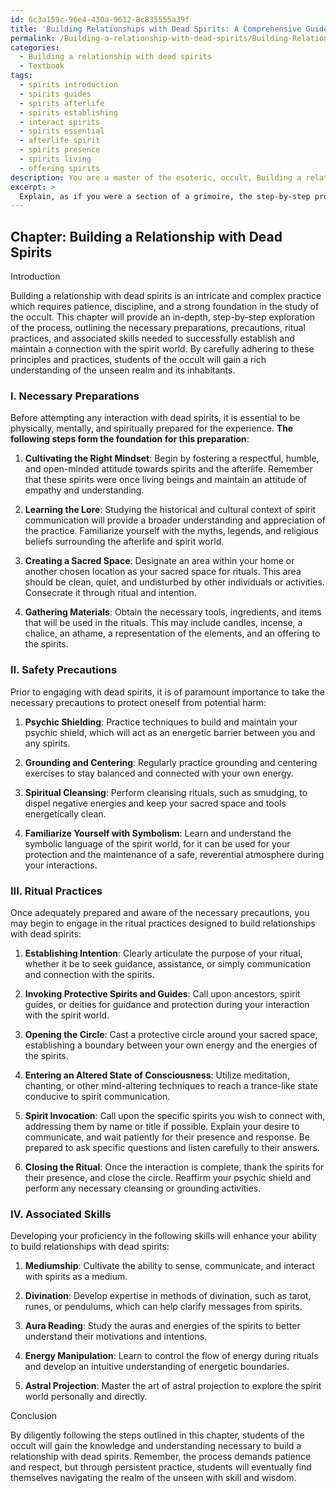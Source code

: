 ```yaml
---
id: 6c3a159c-96e4-430a-9612-8c835555a39f
title: 'Building Relationships with Dead Spirits: A Comprehensive Guide'
permalink: /Building-a-relationship-with-dead-spirits/Building-Relationships-with-Dead-Spirits-A-Comprehensive-Guide/
categories:
  - Building a relationship with dead spirits
  - Textbook
tags:
  - spirits introduction
  - spirits guides
  - spirits afterlife
  - spirits establishing
  - interact spirits
  - spirits essential
  - afterlife spirit
  - spirits presence
  - spirits living
  - offering spirits
description: You are a master of the esoteric, occult, Building a relationship with dead spirits and education, you have written many textbooks on the subject in ways that provide students with rich and deep understanding of the subject. You are being asked to write textbook-like sections on a topic and you do it with full context, explainability, and reliability in accuracy to the true facts of the topic at hand, in a textbook style that a student would easily be able to learn from, in a rich, engaging, and contextual way. Always include relevant context (such as formulas and history), related concepts, and in a way that someone can gain deep insights from.
excerpt: > 
  Explain, as if you were a section of a grimoire, the step-by-step process for a student of the occult to build a relationship with dead spirits, including necessary preparations, precautions, ritual practices, and associated skills. Be sure to provide in-depth information to empower initiates to gain rich knowledge and understanding in the realm of the unseen.
---
```

## Chapter: Building a Relationship with Dead Spirits

Introduction

Building a relationship with dead spirits is an intricate and complex practice which requires patience, discipline, and a strong foundation in the study of the occult. This chapter will provide an in-depth, step-by-step exploration of the process, outlining the necessary preparations, precautions, ritual practices, and associated skills needed to successfully establish and maintain a connection with the spirit world. By carefully adhering to these principles and practices, students of the occult will gain a rich understanding of the unseen realm and its inhabitants.

### I. Necessary Preparations

Before attempting any interaction with dead spirits, it is essential to be physically, mentally, and spiritually prepared for the experience. **The following steps form the foundation for this preparation**:

1. **Cultivating the Right Mindset**: Begin by fostering a respectful, humble, and open-minded attitude towards spirits and the afterlife. Remember that these spirits were once living beings and maintain an attitude of empathy and understanding.

2. **Learning the Lore**: Studying the historical and cultural context of spirit communication will provide a broader understanding and appreciation of the practice. Familiarize yourself with the myths, legends, and religious beliefs surrounding the afterlife and spirit world.

3. **Creating a Sacred Space**: Designate an area within your home or another chosen location as your sacred space for rituals. This area should be clean, quiet, and undisturbed by other individuals or activities. Consecrate it through ritual and intention.

4. **Gathering Materials**: Obtain the necessary tools, ingredients, and items that will be used in the rituals. This may include candles, incense, a chalice, an athame, a representation of the elements, and an offering to the spirits.

### II. Safety Precautions

Prior to engaging with dead spirits, it is of paramount importance to take the necessary precautions to protect oneself from potential harm:

1. **Psychic Shielding**: Practice techniques to build and maintain your psychic shield, which will act as an energetic barrier between you and any spirits.

2. **Grounding and Centering**: Regularly practice grounding and centering exercises to stay balanced and connected with your own energy.

3. **Spiritual Cleansing**: Perform cleansing rituals, such as smudging, to dispel negative energies and keep your sacred space and tools energetically clean.

4. **Familiarize Yourself with Symbolism**: Learn and understand the symbolic language of the spirit world, for it can be used for your protection and the maintenance of a safe, reverential atmosphere during your interactions.

### III. Ritual Practices

Once adequately prepared and aware of the necessary precautions, you may begin to engage in the ritual practices designed to build relationships with dead spirits:

1. **Establishing Intention**: Clearly articulate the purpose of your ritual, whether it be to seek guidance, assistance, or simply communication and connection with the spirits.

2. **Invoking Protective Spirits and Guides**: Call upon ancestors, spirit guides, or deities for guidance and protection during your interaction with the spirit world.

3. **Opening the Circle**: Cast a protective circle around your sacred space, establishing a boundary between your own energy and the energies of the spirits.

4. **Entering an Altered State of Consciousness**: Utilize meditation, chanting, or other mind-altering techniques to reach a trance-like state conducive to spirit communication.

5. **Spirit Invocation**: Call upon the specific spirits you wish to connect with, addressing them by name or title if possible. Explain your desire to communicate, and wait patiently for their presence and response. Be prepared to ask specific questions and listen carefully to their answers.

6. **Closing the Ritual**: Once the interaction is complete, thank the spirits for their presence, and close the circle. Reaffirm your psychic shield and perform any necessary cleansing or grounding activities.

### IV. Associated Skills

Developing your proficiency in the following skills will enhance your ability to build relationships with dead spirits:

1. **Mediumship**: Cultivate the ability to sense, communicate, and interact with spirits as a medium.

2. **Divination**: Develop expertise in methods of divination, such as tarot, runes, or pendulums, which can help clarify messages from spirits.

3. **Aura Reading**: Study the auras and energies of the spirits to better understand their motivations and intentions.

4. **Energy Manipulation**: Learn to control the flow of energy during rituals and develop an intuitive understanding of energetic boundaries.

5. **Astral Projection**: Master the art of astral projection to explore the spirit world personally and directly.

Conclusion

By diligently following the steps outlined in this chapter, students of the occult will gain the knowledge and understanding necessary to build a relationship with dead spirits. Remember, the process demands patience and respect, but through persistent practice, students will eventually find themselves navigating the realm of the unseen with skill and wisdom.
